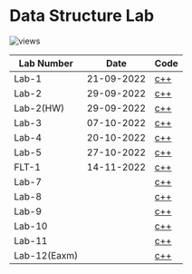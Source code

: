 # Data Structure Lab
![views](https://gpvc.arturio.dev/DataStructureLab)

| Lab Number | Date | Code |
| -- | -------- | ----------- |
| Lab-1 | 21-09-2022 | [c++](https://github.com/Raihanulislam12s/DataStructureLab/tree/main/LT1(22-46680-1)) |
| Lab-2 | 29-09-2022 | [c++](https://github.com/Raihanulislam12s/DataStructureLab/tree/main/LT2(22-46680-1)) |
| Lab-2(HW) | 29-09-2022 | [c++](https://github.com/Raihanulislam12s/DataStructureLab/tree/main/LT2(HW)22-46680-1) |
| Lab-3 |07-10-2022  | [c++](https://github.com/Raihanulislam12s/DataStructureLab/tree/main/LT3(22-46680-1)) |
| Lab-4 |20-10-2022  | [c++](https://github.com/Raihanulislam12s/DataStructureLab/tree/main/LT4(22-46680-1)) | 
| Lab-5 |27-10-2022| [c++](https://github.com/Raihanulislam12s/DataStructureLab/tree/main/LT5(22-46680-1)) | 
| FLT-1 |14-11-2022  | [c++](https://github.com/Raihanulislam12s/DataStructureLab/tree/main/FLT1(22-46680-1)) |
| Lab-7 |  | [c++]() |
| Lab-8 |  | [c++]() |
| Lab-9 |  | [c++]() |
| Lab-10 |  | [c++]() |
| Lab-11 |  | [c++]() |
| Lab-12(Eaxm)|  | [c++]() |


